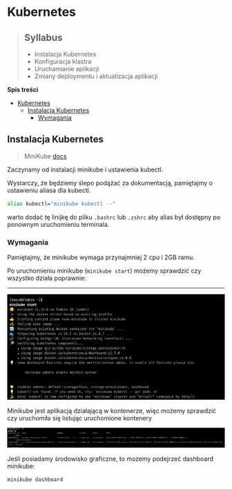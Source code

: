 # Kubernetes

> ## Syllabus
>
> - Instalacja Kubernetes
> - Konfiguracja klastra
> - Uruchamianie aplikacji
> - Zmiany deploymentu i aktualizacja aplikacji


**Spis treści**

<!-- TOC -->
* [Kubernetes](#kubernetes)
  * [Instalacja Kubernetes](#instalacja-kubernetes)
    * [Wymagania](#wymagania)
<!-- TOC -->

## Instalacja Kubernetes

> MiniKube [docs](https://minikube.sigs.k8s.io/docs/start/)

Zaczynamy od instalacji minikube i ustawienia kubectl.

Wystarczy, że będziemy ślepo podążać za dokumentacją, pamiętajmy o ustawieniu aliasa dla kubectl.

```bash
alias kubectl="minikube kubectl --"
```

warto dodać tę linijkę do pliku `.bashrc` lub `.zshrc` aby alias był dostępny po ponownym uruchomieniu terminala.

### Wymagania

Pamiętajmy, że minikube wymaga przynajmniej 2 cpu i 2GB ramu.

Po uruchomieniu minikube (`minikube start`) możemy sprawdzić czy wszystko działa poprawnie:

---

![minikube](img/minikube_start.png)

Minikube jest aplikacją działającą w kontenerze, więc możemy sprawdzić czy uruchomiła się listując uruchomione kontenery

![minikube-docker-list](img/minikube-docker-list.png)

Jeśli posiadamy środowisko graficzne, to mozemy podejrzeć dashboard minikube:

```bash
minikube dashboard
```


